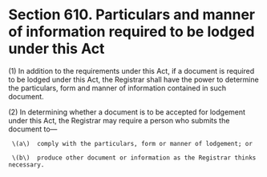 # Section 610. Particulars and manner of information required to be lodged under this Act

\(1\) In addition to the requirements under this Act, if a document is required to be lodged under this Act, the Registrar shall have the power to determine the particulars, form and manner of information contained in such document.

\(2\) In determining whether a document is to be accepted for lodgement under this Act, the Registrar may require a person who submits the document to—

     \(a\)  comply with the particulars, form or manner of lodgement; or

     \(b\)  produce other document or information as the Registrar thinks necessary.

